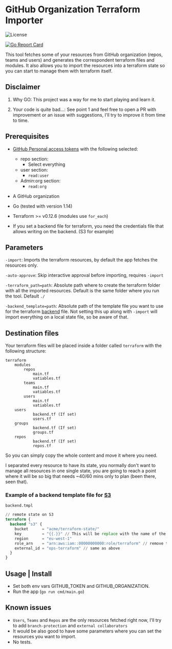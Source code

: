 # GitHub Organization Terraform Importer

![License](https://img.shields.io/github/license/AlessioCasco/GitHub-organization-terraform-importer)

[![Go Report Card](https://goreportcard.com/badge/github.com/AlessioCasco/GitHub-organization-terraform-importer)](https://goreportcard.com/report/github.com/AlessioCasco/GitHub-organization-terraform-importer)

This tool fetches some of your resources from GitHub organization (repos, teams and users) and generates the correspondent terraform files and modules.
It also allows you to import the resources into a terraform state so you can start to manage them with terraform itself.

## Disclaimer

1) Why GO: This project was a way for me to start playing and learn it.

2) Your code is quite bad...: See point 1 and feel free to open a PR with improvement or an issue with suggestions, I'll try to improve it from time to time.

## Prerequisites

* [GitHub Personal access tokens](https://GitHub.com/settings/tokens) with the following selected:
  * repo section:
    * Select everything
  * user section:
    * `read:user`
  * Admin:org section:
    * `read:org`

* A GitHub organization
* Go (tested with version 1.14)
* Terraform >= v0.12.6 (modules use `for_each`)
* If you set a backend file for terraform, you need the credentials file that allows writing on the backend. (S3 for example)

## Parameters

`-import`: Imports the terraform resources, by default the app fetches the resources only.

`-auto-approve`: Skip interactive approval before importing, requires `-import`

`-terraform_path=path`: Absolute path where to create the terraform folder with all the imported resources. Default is the same folder where you run the tool. Default `./`

`-backend_template=path`: Absolute path of the template file you want to use for the terraform [backend](https://www.terraform.io/docs/backends/config.html) file. Not setting this up along with `-import` will import everything on a local state file, so be aware of that.

## Destination files

Your terraform files will be placed inside a folder called `terraform` with the following structure:

```text
terraform
    modules
        repos
            main.tf
            vatiables.tf
        teams
            main.tf
            vatiables.tf
        users
            main.tf
            vatiables.tf
    users
            backend.tf (If set)
            users.tf
    groups
            backend.tf (If set)
            groups.tf
    repos
            backend.tf (If set)
            repos.tf
```

So you can simply copy the whole content and move it where you need.

I separated every resource to have its state, you normally don't want to manage all resources in one single state, you are going to reach a point where it will be so big that needs ~40/60 mins only to plan (been there, seen that).

### Example of a backend template file for [S3](https://www.terraform.io/docs/backends/types/s3.html)

`backend.tmpl`

```terraform
// remote state on S3
terraform {
  backend "s3" {
    bucket      = "acme/terraform-state/"
    key         = "{{.}}" // This will be replace with the name of the resource the state holds.
    region      = "eu-west-1"
    role_arn    = "arn:aws:iam::00000000000:role/terraform" // remove this if you don't use assume roles
    external_id = "ops-terraform" // same as above
  }
}
```

## Usage | Install

* Set both env vars GITHUB_TOKEN and GITHUB_ORGANIZATION.
* Run the app (`go run cmd/main.go`)

## Known issues

* `Users`, `Teams` and `Repos` are the only resources fetched right now, I'll try to add `branch-protection` and `external collaborators`
* It would be also good to have some parameters where you can set the resources you want to import.
* No tests.
